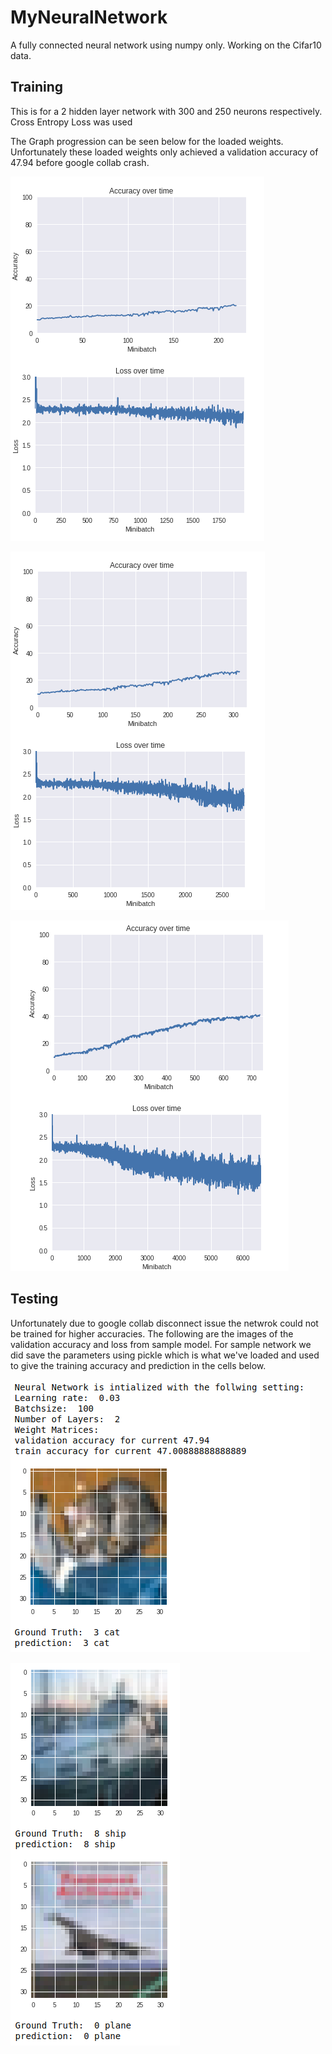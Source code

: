 # MyNeuralNetwork
A fully connected neural network using numpy only. Working on the Cifar10 data.

## Training
This is for a 2 hidden layer network with 300 and 250 neurons respectively. Cross Entropy Loss was used

The Graph progression can be seen below for the loaded weights. Unfortunately these loaded weights only achieved a validation accuracy of 47.94 before google collab crash. 

![alt text](https://github.com/s-abdullah/MyNeuralNetwork/blob/master/Images/p1.png)



![alt text](https://github.com/s-abdullah/MyNeuralNetwork/blob/master/Images/p2.png)



![alt text](https://github.com/s-abdullah/MyNeuralNetwork/blob/master/Images/p3.png)

## Testing
Unfortunately due to google collab disconnect issue the netwrok could not be trained for higher accuracies. The following are the images of the validation accuracy and loss from sample model. For sample network we did save the parameters using pickle which is what we've loaded and used to give the training accuracy and prediction in the cells below. 


![alt text](https://github.com/s-abdullah/MyNeuralNetwork/blob/master/Images/w.png)





![alt text](https://github.com/s-abdullah/MyNeuralNetwork/blob/master/Images/wt.png)
